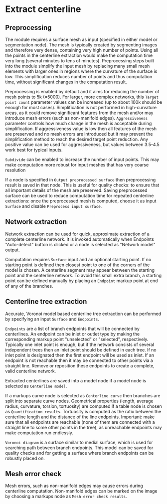 # Extract centerline

## Preprocessing

The module requires a surface mesh as input (specified in either model or segmentation node). The mesh is typically created by segmenting images and therefore very dense, containing very high number of points. Using all the points in the centerline extraction would make the computation time very long (several minutes to tens of minutes). Preprocessing steps built into the module simplify the input mesh by replacing many small mesh elements with larger ones in regions where the curvature of the surface is low. This simplification reduces number of points and thus computation time, without significant changes in the computation result.

Preprocessing is enabled by default and it aims for reducing the number of mesh points to 5k (=5000). For larger, more complex networks, this `Target point count` parameter values can be increased (up to about 100k should be enough for most cases). Simplification is not performed in high-curvature areas, as it could remove significant features from the mesh and/or may introduce mesh errors (such as non-manifold edges). `Aggressiveness` parameter controls how much change in the mesh is acceptable during simplification. If aggressiveness value is low then all features of the mesh are preserved and no mesh errors are introduced but it may prevent the simplification method to reach the desired target point reduction. Any positive value can be used for aggressiveness, but values between 3.5-4.5 work best for typical inputs.

`Subdivide` can be enabled to increase the number of input points. This may make computation more robust for input meshes that has very coarse resolution

If a node is specified in `Output preprocessed surface` then preprocessing result is saved in that node. This is useful for quality checks: to ensure that all important details of the mesh are preserved. Saving preprocessed surface can be used to reduce computation time for repeated centerline extractions: once the preprocessed mesh is computed, choose it as input `Surface` and disable `Preprocess input surface`.

## Network extraction

Network extraction can be used for quick, approximate extraction of a complete centerline network. It is invoked automatically when Endpoints "Auto-detect" button is clicked or a node is selected as "Network model" output.

Computation requires `Surface` input and an optional starting point. If no starting point is defined then closest point to one of the corners of the model is chosen. A centerline segment may appear between the starting point and the centerline network. To avoid this small extra branch, a starting point can be defined manually by placing an `Endpoint` markup point at end of any of the branches.

## Centerline tree extraction

Accurate, Voronoi model based centerline tree extraction can be performed by specifying an input `Surface` and `Endpoints`.

`Endpoints` are a list of branch endpoints that will be connected by centerlines. An endpoint can be inlet or outlet type by making the corresponding markup point "unselected" or "selected", respectively. Typically one inlet point is enough, but if the network consists of several independent trees then an inlet point should be defined in each tree. If no inlet point is designated then the first endpoint will be used as inlet. If an endpoint is not reachable then it may be connected to other points via a straight line. Remove or reposition these endpoints to create a complete, valid centerline network.

Extracted centerlines are saved into a model node if a model node is selected as `Centerline model`.

If a markups curve node is selected as `Centerline curve` then branches are split into separate curve nodes. Geometrical properties (length, average radius, curvature, torsion, tortuosity) are computed if a table node is chosen as `Quantification results`. Tortuosity is computed as the ratio between the centerline length and the distance of the line endpoints. Important: make sure that all endpoints are reachable (none of them are connected with a straight line to some other points in the tree), as unreachable endpoints may make computation run endlessly.

`Voronoi diagram` is a surface similar to medial surface, which is used for searching path between branch endpoints. This model can be saved for quality checks and for getting a surface where branch endpoints can be robustly placed on.

## Mesh error check

Mesh errors, such as non-manifold edges may cause errors during centerline computation. Non-manifold edges can be marked on the image by choosing a markups node as `Mesh error check results`.
